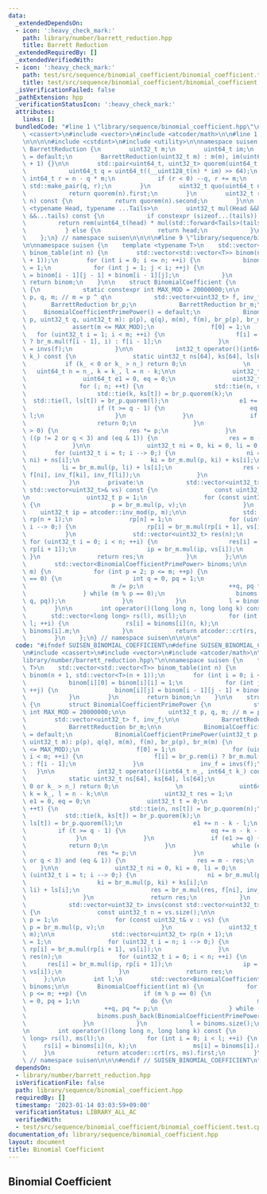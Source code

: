 ```yaml
---
data:
  _extendedDependsOn:
  - icon: ':heavy_check_mark:'
    path: library/number/barrett_reduction.hpp
    title: Barrett Reduction
  _extendedRequiredBy: []
  _extendedVerifiedWith:
  - icon: ':heavy_check_mark:'
    path: test/src/sequence/binomial_coefficient/binomial_coefficient.test.cpp
    title: test/src/sequence/binomial_coefficient/binomial_coefficient.test.cpp
  _isVerificationFailed: false
  _pathExtension: hpp
  _verificationStatusIcon: ':heavy_check_mark:'
  attributes:
    links: []
  bundledCode: "#line 1 \"library/sequence/binomial_coefficient.hpp\"\n\n\n\n#include\
    \ <cassert>\n#include <vector>\n#include <atcoder/math>\n\n#line 1 \"library/number/barrett_reduction.hpp\"\
    \n\n\n\n#include <cstdint>\n#include <utility>\n\nnamespace suisen {\n    struct\
    \ BarrettReduction {\n        uint32_t m;\n        uint64_t im;\n        BarrettReduction()\
    \ = default;\n        BarrettReduction(uint32_t m) : m(m), im(uint64_t(-1) / m\
    \ + 1) {}\n\n        std::pair<uint64_t, uint32_t> quorem(uint64_t n) const {\n\
    \            uint64_t q = uint64_t((__uint128_t(n) * im) >> 64);\n           \
    \ int64_t r = n - q * m;\n            if (r < 0) --q, r += m;\n            return\
    \ std::make_pair(q, r);\n        }\n        uint32_t quo(uint64_t n) const {\n\
    \            return quorem(n).first;\n        }\n        uint32_t rem(uint64_t\
    \ n) const {\n            return quorem(n).second;\n        }\n\n        template\
    \ <typename Head, typename ...Tails>\n        uint32_t mul(Head &&head, Tails\
    \ &&...tails) const {\n            if constexpr (sizeof...(tails)) {\n       \
    \         return rem(uint64_t(head) * mul(std::forward<Tails>(tails)...));\n \
    \           } else {\n                return head;\n            }\n        }\n\
    \    };\n} // namespace suisen\n\n\n\n#line 9 \"library/sequence/binomial_coefficient.hpp\"\
    \n\nnamespace suisen {\n    template <typename T>\n    std::vector<std::vector<T>>\
    \ binom_table(int n) {\n        std::vector<std::vector<T>> binom(n + 1, std::vector<T>(n\
    \ + 1));\n        for (int i = 0; i <= n; ++i) {\n            binom[i][0] = binom[i][i]\
    \ = 1;\n            for (int j = 1; j < i; ++j) {\n                binom[i][j]\
    \ = binom[i - 1][j - 1] + binom[i - 1][j];\n            }\n        }\n       \
    \ return binom;\n    }\n\n    struct BinomialCoefficient {\n        struct BinomialCoefficientPrimePower\
    \ {\n            static constexpr int MAX_MOD = 20000000;\n\n            uint32_t\
    \ p, q, m; // m = p ^ q\n            std::vector<uint32_t> f, inv_f;\n\n     \
    \       BarrettReduction br_p;\n            BarrettReduction br_m;\n\n       \
    \     BinomialCoefficientPrimePower() = default;\n            BinomialCoefficientPrimePower(uint32_t\
    \ p, uint32_t q, uint32_t m): p(p), q(q), m(m), f(m), br_p(p), br_m(m) {\n   \
    \             assert(m <= MAX_MOD);\n                f[0] = 1;\n             \
    \   for (uint32_t i = 1; i < m; ++i) {\n                    f[i] = br_p.rem(i)\
    \ ? br_m.mul(f[i - 1], i) : f[i - 1];\n                }\n                inv_f\
    \ = invs(f);\n            }\n\n            int32_t operator()(int64_t n_, int64_t\
    \ k_) const {\n                static uint32_t ns[64], ks[64], ls[64];\n     \
    \           if (k_ < 0 or k_ > n_) return 0;\n                \n             \
    \   uint64_t n = n_, k = k_, l = n - k;\n\n                uint32_t res = 1;\n\
    \                uint64_t e1 = 0, eq = 0;\n                uint32_t t = 0;\n \
    \               for (; n; ++t) {\n                    std::tie(n, ns[t]) = br_p.quorem(n);\n\
    \                    std::tie(k, ks[t]) = br_p.quorem(k);\n                  \
    \  std::tie(l, ls[t]) = br_p.quorem(l);\n                    e1 += n - k - l;\n\
    \                    if (t >= q - 1) {\n                        eq += n - k -\
    \ l;\n                    }\n                }\n                if (e1 >= q) {\n\
    \                    return 0;\n                }\n                while (e1--\
    \ > 0) {\n                    res *= p;\n                }\n                if\
    \ ((p != 2 or q < 3) and (eq & 1)) {\n                    res = m - res;\n   \
    \             }\n\n                uint32_t ni = 0, ki = 0, li = 0;\n        \
    \        for (uint32_t i = t; i --> 0;) {\n                    ni = br_m.mul(p,\
    \ ni) + ns[i];\n                    ki = br_m.mul(p, ki) + ks[i];\n          \
    \          li = br_m.mul(p, li) + ls[i];\n                    res = br_m.mul(res,\
    \ f[ni], inv_f[ki], inv_f[li]);\n                }\n                return res;\n\
    \            }\n        private:\n            std::vector<uint32_t> invs(const\
    \ std::vector<uint32_t>& vs) const {\n                const uint32_t n = vs.size();\n\
    \n                uint32_t p = 1;\n                for (const uint32_t& v : vs)\
    \ {\n                    p = br_m.mul(p, v);\n                }\n            \
    \    uint32_t ip = atcoder::inv_mod(p, m);\n\n                std::vector<uint32_t>\
    \ rp(n + 1);\n                rp[n] = 1;\n                for (uint32_t i = n;\
    \ i --> 0;) {\n                    rp[i] = br_m.mul(rp[i + 1], vs[i]);\n     \
    \           }\n                std::vector<uint32_t> res(n);\n               \
    \ for (uint32_t i = 0; i < n; ++i) {\n                    res[i] = br_m.mul(ip,\
    \ rp[i + 1]);\n                    ip = br_m.mul(ip, vs[i]);\n               \
    \ }\n                return res;\n            }\n        };\n\n        int l;\n\
    \        std::vector<BinomialCoefficientPrimePower> binoms;\n\n        BinomialCoefficient(int\
    \ m) {\n            for (int p = 2; p <= m; ++p) {\n                if (m % p\
    \ == 0) {\n                    int q = 0, pq = 1;\n                    do {\n\
    \                        m /= p;\n                        ++q, pq *= p;\n    \
    \                } while (m % p == 0);\n                    binoms.push_back(BinomialCoefficientPrimePower(p,\
    \ q, pq));\n                }\n            }\n            l = binoms.size();\n\
    \        }\n\n        int operator()(long long n, long long k) const {\n     \
    \       std::vector<long long> rs(l), ms(l);\n            for (int i = 0; i <\
    \ l; ++i) {\n                rs[i] = binoms[i](n, k);\n                ms[i] =\
    \ binoms[i].m;\n            }\n            return atcoder::crt(rs, ms).first;\n\
    \        }\n    };\n} // namespace suisen\n\n\n\n"
  code: "#ifndef SUISEN_BINOMIAL_COEFFICIENT\n#define SUISEN_BINOMIAL_COEFFICIENT\n\
    \n#include <cassert>\n#include <vector>\n#include <atcoder/math>\n\n#include \"\
    library/number/barrett_reduction.hpp\"\n\nnamespace suisen {\n    template <typename\
    \ T>\n    std::vector<std::vector<T>> binom_table(int n) {\n        std::vector<std::vector<T>>\
    \ binom(n + 1, std::vector<T>(n + 1));\n        for (int i = 0; i <= n; ++i) {\n\
    \            binom[i][0] = binom[i][i] = 1;\n            for (int j = 1; j < i;\
    \ ++j) {\n                binom[i][j] = binom[i - 1][j - 1] + binom[i - 1][j];\n\
    \            }\n        }\n        return binom;\n    }\n\n    struct BinomialCoefficient\
    \ {\n        struct BinomialCoefficientPrimePower {\n            static constexpr\
    \ int MAX_MOD = 20000000;\n\n            uint32_t p, q, m; // m = p ^ q\n    \
    \        std::vector<uint32_t> f, inv_f;\n\n            BarrettReduction br_p;\n\
    \            BarrettReduction br_m;\n\n            BinomialCoefficientPrimePower()\
    \ = default;\n            BinomialCoefficientPrimePower(uint32_t p, uint32_t q,\
    \ uint32_t m): p(p), q(q), m(m), f(m), br_p(p), br_m(m) {\n                assert(m\
    \ <= MAX_MOD);\n                f[0] = 1;\n                for (uint32_t i = 1;\
    \ i < m; ++i) {\n                    f[i] = br_p.rem(i) ? br_m.mul(f[i - 1], i)\
    \ : f[i - 1];\n                }\n                inv_f = invs(f);\n         \
    \   }\n\n            int32_t operator()(int64_t n_, int64_t k_) const {\n    \
    \            static uint32_t ns[64], ks[64], ls[64];\n                if (k_ <\
    \ 0 or k_ > n_) return 0;\n                \n                uint64_t n = n_,\
    \ k = k_, l = n - k;\n\n                uint32_t res = 1;\n                uint64_t\
    \ e1 = 0, eq = 0;\n                uint32_t t = 0;\n                for (; n;\
    \ ++t) {\n                    std::tie(n, ns[t]) = br_p.quorem(n);\n         \
    \           std::tie(k, ks[t]) = br_p.quorem(k);\n                    std::tie(l,\
    \ ls[t]) = br_p.quorem(l);\n                    e1 += n - k - l;\n           \
    \         if (t >= q - 1) {\n                        eq += n - k - l;\n      \
    \              }\n                }\n                if (e1 >= q) {\n        \
    \            return 0;\n                }\n                while (e1-- > 0) {\n\
    \                    res *= p;\n                }\n                if ((p != 2\
    \ or q < 3) and (eq & 1)) {\n                    res = m - res;\n            \
    \    }\n\n                uint32_t ni = 0, ki = 0, li = 0;\n                for\
    \ (uint32_t i = t; i --> 0;) {\n                    ni = br_m.mul(p, ni) + ns[i];\n\
    \                    ki = br_m.mul(p, ki) + ks[i];\n                    li = br_m.mul(p,\
    \ li) + ls[i];\n                    res = br_m.mul(res, f[ni], inv_f[ki], inv_f[li]);\n\
    \                }\n                return res;\n            }\n        private:\n\
    \            std::vector<uint32_t> invs(const std::vector<uint32_t>& vs) const\
    \ {\n                const uint32_t n = vs.size();\n\n                uint32_t\
    \ p = 1;\n                for (const uint32_t& v : vs) {\n                   \
    \ p = br_m.mul(p, v);\n                }\n                uint32_t ip = atcoder::inv_mod(p,\
    \ m);\n\n                std::vector<uint32_t> rp(n + 1);\n                rp[n]\
    \ = 1;\n                for (uint32_t i = n; i --> 0;) {\n                   \
    \ rp[i] = br_m.mul(rp[i + 1], vs[i]);\n                }\n                std::vector<uint32_t>\
    \ res(n);\n                for (uint32_t i = 0; i < n; ++i) {\n              \
    \      res[i] = br_m.mul(ip, rp[i + 1]);\n                    ip = br_m.mul(ip,\
    \ vs[i]);\n                }\n                return res;\n            }\n   \
    \     };\n\n        int l;\n        std::vector<BinomialCoefficientPrimePower>\
    \ binoms;\n\n        BinomialCoefficient(int m) {\n            for (int p = 2;\
    \ p <= m; ++p) {\n                if (m % p == 0) {\n                    int q\
    \ = 0, pq = 1;\n                    do {\n                        m /= p;\n  \
    \                      ++q, pq *= p;\n                    } while (m % p == 0);\n\
    \                    binoms.push_back(BinomialCoefficientPrimePower(p, q, pq));\n\
    \                }\n            }\n            l = binoms.size();\n        }\n\
    \n        int operator()(long long n, long long k) const {\n            std::vector<long\
    \ long> rs(l), ms(l);\n            for (int i = 0; i < l; ++i) {\n           \
    \     rs[i] = binoms[i](n, k);\n                ms[i] = binoms[i].m;\n       \
    \     }\n            return atcoder::crt(rs, ms).first;\n        }\n    };\n}\
    \ // namespace suisen\n\n\n#endif // SUISEN_BINOMIAL_COEFFICIENT\n"
  dependsOn:
  - library/number/barrett_reduction.hpp
  isVerificationFile: false
  path: library/sequence/binomial_coefficient.hpp
  requiredBy: []
  timestamp: '2023-01-14 03:03:59+09:00'
  verificationStatus: LIBRARY_ALL_AC
  verifiedWith:
  - test/src/sequence/binomial_coefficient/binomial_coefficient.test.cpp
documentation_of: library/sequence/binomial_coefficient.hpp
layout: document
title: Binomial Coefficient
---
```

## Binomial Coefficient
